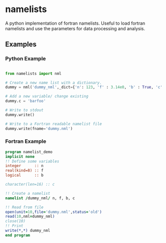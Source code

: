 # namelists
A python implementation of fortran namelists.
Useful to load fortran namelists and use the parameters for data processing and analysis.

## Examples
### Python Example
```python

from namelists import nml

# Create a new name list with a dictionary.
dummy = nml('dummy_nml',_dict={'n': 123, 'f' : 3.14e0, 'b' : True, 'c' : 'foobar'})

# Add a new variable/ change existing
dummy.c = 'barfoo'

# Write to stdout
dummy.write()

# Write to a Fortran readable namelist file
dummy.write(fname='dummy.nml')
```
### Fortran Example
```fortran
program namelist_demo
implicit none
!! Define some variables
integer      :: n
real(kind=8) :: f
logical      :: b

character(len=16) :: c

!! Create a namelist
namelist /dummy_nml/ n, f, b, c

!! Read from file
open(unit=10,file='dummy.nml',status='old')
read(10,nml=dummy_nml)
close(10)
!! Print
write(*,*) dummy_nml
end program
```
